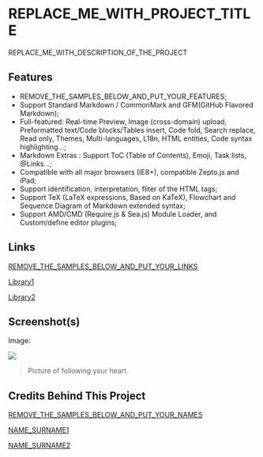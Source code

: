 # REPLACE_ME_WITH_PROJECT_TITLE
REPLACE_ME_WITH_DESCRIPTION_OF_THE_PROJECT

## Features
- REMOVE_THE_SAMPLES_BELOW_AND_PUT_YOUR_FEATURES;
- Support Standard Markdown / CommonMark and GFM(GitHub Flavored Markdown);
- Full-featured: Real-time Preview, Image (cross-domain) upload, Preformatted text/Code blocks/Tables insert, Code fold, Search replace, Read only, Themes, Multi-languages, L18n, HTML entities, Code syntax highlighting...;
- Markdown Extras : Support ToC (Table of Contents), Emoji, Task lists, @Links...;
- Compatible with all major browsers (IE8+), compatible Zepto.js and iPad;
- Support identification, interpretation, fliter of the HTML tags;
- Support TeX (LaTeX expressions, Based on KaTeX), Flowchart and Sequence Diagram of Markdown extended syntax;
- Support AMD/CMD (Require.js & Sea.js) Module Loader, and Custom/define editor plugins;

## Links

[REMOVE_THE_SAMPLES_BELOW_AND_PUT_YOUR_LINKS](http://github/lib)

[Library1](http://github/lib1)

[Library2](http://github/lib2)

## Screenshot(s)

Image:

![](https://pandao.github.io/editor.md/examples/images/4.jpg)

> Picture of following your heart.

## Credits Behind This Project

[REMOVE_THE_SAMPLES_BELOW_AND_PUT_YOUR_NAMES](http://facebook.com/name)

[NAME_SURNAME1](http://facebook.com/name1)

[NAME_SURNAME2](http://facebook.com/name2)
